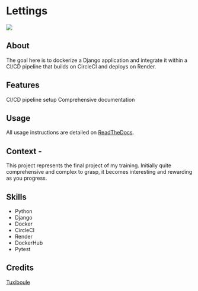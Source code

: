 # Lettings
![](icon.png)

## About
The goal here is to dockerize a Django application and integrate it within a CI/CD pipeline that builds on CircleCI and deploys on Render.

## Features
CI/CD pipeline setup
Comprehensive documentation

## Usage
All usage instructions are detailed on [ReadTheDocs](https://lettings-rtd.readthedocs.io/en/latest/).

## Context - 
This project represents the final project of my training.
Initially quite comprehensive and complex to grasp, it becomes interesting and rewarding as you progress.

## Skills
- Python 
- Django
- Docker
- CircleCI
- Render
- DockerHub
- Pytest

## Credits
[Tuxiboule](https://github.com/Tuxiboule)

